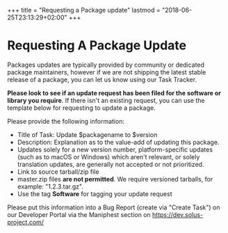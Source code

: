 +++
title = "Requesting a Package update"
lastmod = "2018-06-25T23:13:29+02:00"
+++
# Requesting A Package Update 

Packages updates are typically provided by community or dedicated package maintainers, however if we are not shipping the latest stable release of a package, you can let us know using our Task Tracker.

**Please look to see if an update request has been filed for the software or library you require**. If there isn't an existing request, you can use the template below for requesting to update a package.

Please provide the following information:

- Title of Task: Update $packagename to $version
- Description: Explanation as to the value-add of updating this package. 
- Updates solely for a new version number, platform-specific updates (such as to macOS or Windows) which aren't relevant, or solely translation updates, are generally not accepted or not prioritized.
- Link to source tarball/zip file
- master.zip files **are not permitted**. We require versioned tarballs, for example: "1.2.3.tar.gz".
- Use the tag **Software** for tagging your update request

Please put this information into a Bug Report (create via "Create Task") on our Developer Portal via the Maniphest section on https://dev.solus-project.com/
